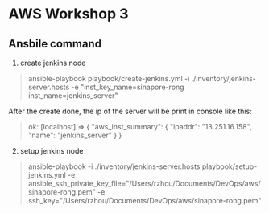
# AWS Workshop 3

## Ansbile command

1. create jenkins node
> ansible-playbook playbook/create-jenkins.yml -i ./inventory/jenkins-server.hosts -e "inst_key_name=sinapore-rong inst_name=jenkins_server"

After the create done, the ip of the server will be print in console like this:
> ok: [localhost] => {
    "aws_inst_summary": {
        "ipaddr": "13.251.16.158",
        "name": "jenkins_server"
    }
}

2. setup jenkins node
> ansible-playbook -i ./inventory/jenkins-server.hosts playbook/setup-jenkins.yml -e ansible_ssh_private_key_file="/Users/rzhou/Documents/DevOps/aws/sinapore-rong.pem" -e ssh_key="/Users/rzhou/Documents/DevOps/aws/sinapore-rong.pem"
